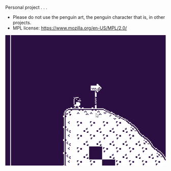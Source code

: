 Personal project . . . 


- Please do not use the penguin art, the penguin character that is, in other projects. 
- MPL license: https://www.mozilla.org/en-US/MPL/2.0/


![](./github/platpeng.gif)